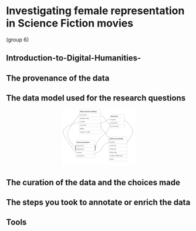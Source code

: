 # **Investigating female representation in Science Fiction movies**
(group 6)
##  Introduction-to-Digital-Humanities-


## The provenance of the data
## The data model used for the research questions

<p align="center">
  <img width="200" src="data_model_image.png" alt="Figure 1:  A model of the data that will be used in this research.">
</p>


## The curation of the data and the choices made
## The steps you took to annotate or enrich the data
## Tools 
